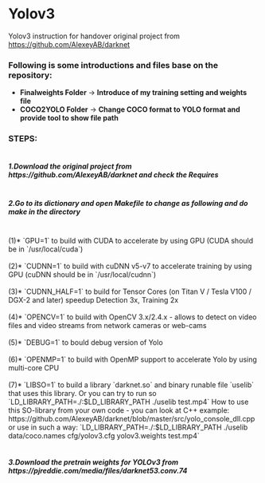 # Yolov3
Yolov3 instruction for handover
original project from 
https://github.com/AlexeyAB/darknet

<h3>Following is some introductions and files base on the repository:</h3>
<ul>
<li><b>Finalweights Folder</b> -> <b>Introduce of my training setting and weights file</b></li>
<li><b>COCO2YOLO Folder</b> -> <b>Change COCO format to YOLO format and provide tool to show file path</b></li>
</ul>

<h3>STEPS:</h3>
<h5><br> 1.Download the original project from https://github.com/AlexeyAB/darknet and check the Requires </br></h5>
<h5><br> 2.Go to its dictionary and open Makefile to change as following and do make in the directory</h5>
<br>(1)* `GPU=1` to build with CUDA to accelerate by using GPU (CUDA should be in `/usr/local/cuda`)</br>
<br>(2)* `CUDNN=1` to build with cuDNN v5-v7 to accelerate training by using GPU (cuDNN should be in `/usr/local/cudnn`)</br>
<br>(3)* `CUDNN_HALF=1` to build for Tensor Cores (on Titan V / Tesla V100 / DGX-2 and later) speedup Detection 3x, Training 2x</br>
<br>(4)* `OPENCV=1` to build with OpenCV 3.x/2.4.x - allows to detect on video files and video streams from network cameras or web-cams</br>
<br>(5)* `DEBUG=1` to bould debug version of Yolo</br>
<br>(6)* `OPENMP=1` to build with OpenMP support to accelerate Yolo by using multi-core CPU</br>
<br>(7)* `LIBSO=1` to build a library `darknet.so` and binary runable file `uselib` that uses this library. Or you can try to run so `LD_LIBRARY_PATH=./:$LD_LIBRARY_PATH ./uselib test.mp4` How to use this SO-library from your own code - you can look at C++ example: https://github.com/AlexeyAB/darknet/blob/master/src/yolo_console_dll.cpp
    or use in such a way: `LD_LIBRARY_PATH=./:$LD_LIBRARY_PATH ./uselib data/coco.names cfg/yolov3.cfg yolov3.weights test.mp4`</br>
<h5><br> 3.Download the pretrain weights for YOLOv3 from https://pjreddie.com/media/files/darknet53.conv.74</br></h5>

